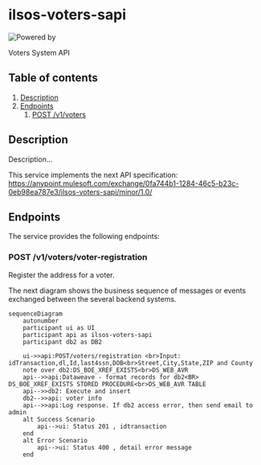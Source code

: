 # ilsos-voters-sapi
![Powered by](https://img.shields.io/badge/Powered%20by-Mulesoft-535597.svg)
<br>

Voters System API

## Table of contents
1. [Description](#description)
1. [Endpoints](#endpoints)
    1. [POST /v1/voters](#post-v1voters)

## Description
Description...

This service implements the next API specification: https://anypoint.mulesoft.com/exchange/0fa744b1-1284-46c5-b23c-0eb98ea787e3/ilsos-voters-sapi/minor/1.0/

## Endpoints
The service provides the following endpoints:

### POST /v1/voters/voter-registration
Register the address for a voter.

The next diagram shows the business sequence of messages or events exchanged between the several backend systems.

```mermaid
sequenceDiagram
    autonumber
    participant ui as UI
    participant api as ilsos-voters-sapi
    participant db2 as DB2
    
    ui->>api:POST/voters/registration <br>Input: idTransaction,dl,Id,last4ssn,DOB<br>Street,City,State,ZIP and County
    note over db2:DS_BOE_XREF_EXISTS<br>DS_WEB_AVR
    api-->>api:Dataweave - format records for db2<BR> DS_BOE_XREF_EXISTS STORED PROCEDURE<br>DS_WEB_AVR TABLE
    api-->>db2: Execute and insert 
    db2-->>api: voter info
    api-->>api:Log response. If db2 access error, then send email to admin
    alt Success Scenario 
        api-->ui: Status 201 , idtransaction
    end
    alt Error Scenario 
        api-->ui: Status 400 , detail error message
    end
  ```
